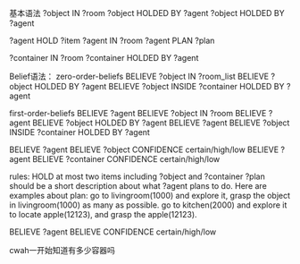 基本语法
?object IN ?room
?object HOLDED BY ?agent
?object HOLDED BY ?agent

?agent HOLD ?item
?agent IN ?room
?agent PLAN ?plan

?container IN ?room
?container HOLDED BY ?agent

Belief语法：
zero-order-beliefs
BELIEVE ?object IN ?room_list
BELIEVE ?object HOLDED BY ?agent
BELIEVE ?object INSIDE ?container HOLDED BY ?agent



first-order-beliefs
BELIEVE ?agent BELIEVE ?object IN ?room
BELIEVE ?agent BELIEVE ?object HOLDED BY ?agent
BELIEVE ?agent BELIEVE ?object INSIDE ?container HOLDED BY ?agent 

BELIEVE ?agent BELIEVE ?object CONFIDENCE certain/high/low
BELIEVE ?agent BELIEVE ?container CONFIDENCE certain/high/low




rules: 
HOLD at most two items including ?object and ?container
?plan should be a short description about what ?agent plans to do.
Here are examples about plan:
go to livingroom(1000) and explore it, grasp the object in livingroom(1000) as many as possible.
go to kitchen(2000) and explore it to locate apple(12123), and grasp the apple(12123).




BELIEVE ?agent BELIEVE CONFIDENCE certain/high/low

cwah一开始知道有多少容器吗